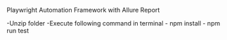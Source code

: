 Playwright Automation Framework with Allure Report 

-Unzip folder 
-Execute following command in terminal 
    - npm install 
    - npm run test
